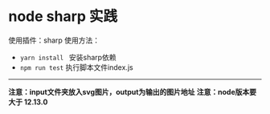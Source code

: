 # node sharp 实践
使用插件：sharp
使用方法：
+ `yarn install ` 安装sharp依赖
+ `npm run test` 执行脚本文件index.js

---

**注意：input文件夹放入svg图片，output为输出的图片地址**
**注意：node版本要大于 12.13.0**


